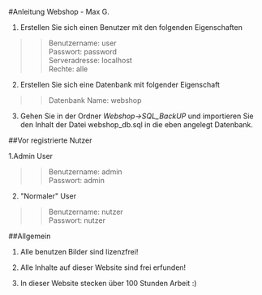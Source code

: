 #Anleitung Webshop - Max G.


1. Erstellen Sie sich einen Benutzer mit den folgenden Eigenschaften

>>Benutzername: user\
Passwort: password\
Serveradresse: localhost\
Rechte: alle

2. Erstellen Sie sich eine Datenbank mit folgender Eigenschaft

>>Datenbank Name: webshop

3. Gehen Sie in der Ordner *Webshop->SQL_BackUP* und importieren Sie den Inhalt der Datei webshop_db.sql in die eben angelegt Datenbank.



##Vor registrierte Nutzer

1.Admin User

>>Benutzername: admin\
Passwort: admin
2. "Normaler" User
>>Benutzername: nutzer\
Passwort: nutzer

##Allgemein

1. Alle benutzen Bilder sind lizenzfrei!

2. Alle Inhalte auf dieser Website sind frei erfunden!

3. In dieser Website stecken über 100 Stunden Arbeit :)

